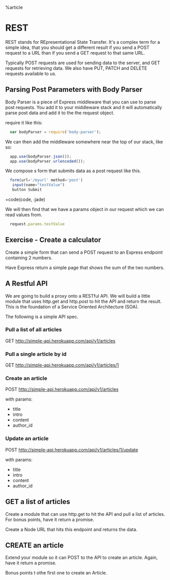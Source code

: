 %article



# REST


REST stands for REpresentational State Transfer. It's a complex term for a simple idea, that you should get a different result if you send a POST request to a URL than if you send a GET request to that same URL.

Typically POST requests are used for sending data to the server, and GET requests for retrieving data. We also have PUT, PATCH and DELETE requests available to us.

## Parsing Post Parameters with Body Parser

Body Parser is a piece of Express middleware that you can use to parse post requests. You add it to your middleware stack and it will automatically parse post data and add it to the the request object.

require it like this:

```js
  var bodyParser = require('body-parser');
```





We can then add the middleware somewhere near the top of our stack, like so:

```js
  app.use(bodyParser.json());
  app.use(bodyParser.urlencoded());
```





We compose s form that submits data as a post request like this.

```js
  form(url='/myurl' method='post')
   input(name="testValue")
   button Submit
```

=code(code, :jade)



We will then find that we have a params object in our request which we can read values from.

```js
  request.params.testValue
```







## Exercise - Create a calculator

Create a simple form that can send a POST request to an Express endpoint containing 2 numbers.

Have Express return a simple page that shows the sum of the two numbers.




## A Restful API

We are going to build a proxy onto a RESTful API. We will build a little module that uses http.get and http.post to hit the API and return the result. This is the foundation of a Service Oriented Architecture (SOA).

The following is a simple API spec.

### Pull a list of all articles

GET <http://simple-api.herokuapp.com/api/v1/articles>

### Pull a single article by id

GET <http://simple-api.herokuapp.com/api/v1/articles/1>

### Create an article

POST <http://simple-api.herokuapp.com/api/v1/articles>

with params:

* title
* intro
* content
* author_id

### Update an article

POST <http://simple-api.herokuapp.com/api/v1/articles/1/update>

with params:

* title
* intro
* content
* author_id




## GET a list of articles

Create a module that can use http.get to hit the API and pull a list of articles. For bonus points, have it return a promise.

Create a Node URL that hits this endpoint and returns the data.

## CREATE an article

Extend your module so it can POST to the API to create an article. Again, have it return a promise.

Bonus points t othe first one to create an Article.
